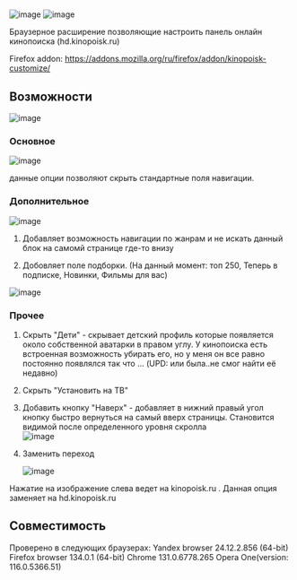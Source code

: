 # 
![image](https://github.com/user-attachments/assets/c609294b-d8e9-4d4e-8008-78af7e389f11)
![image](https://github.com/user-attachments/assets/38d3e106-8952-4261-b0e8-7e051f01a2cf)

Браузерное расширение позволяющие настроить панель онлайн кинопоиска (hd.kinopoisk.ru)

Firefox addon: https://addons.mozilla.org/ru/firefox/addon/kinopoisk-customize/  

## Возможности

![image](https://github.com/user-attachments/assets/84e9ce11-b166-44af-8561-a24f2fce10ba)


### Основное 

![image](https://github.com/user-attachments/assets/45739d6a-ccc0-4b9d-a572-946830a8e2fa)

данные опции позволяют скрыть стандартные поля навигации.


### Дополнительное 

![image](https://github.com/user-attachments/assets/2212b929-0ccb-4e9d-b15d-0c8913a4af33)

1. Добавляет возможность навигации по жанрам и не искать данный блок на самомй странице где-то внизу

2. Добовляет поле подборки. (На данный момент: топ 250, Теперь в подписке,  Новинки, Фильмы для вас)

![image](https://github.com/user-attachments/assets/8d1aedb6-741c-4c30-a5e8-de9aa9f337d3)


### Прочее 

1. Скрыть "Дети" - скрывает детский профиль которые появляется около собственной аватарки в правом углу.
У кинопоиска есть встроенная возможность убирать его, но у меня он все равно постоянно появлялся так что ... (UPD: или была..не смог найти её недавно)

2. Скрыть "Установить на ТВ" 

3.  Добавить кнопку "Наверх" - добавляет в нижний правый угол кнопку быстро вернуться на самый вверх страницы. Становится видимой после определенного уровня скролла <br>  ![image](https://github.com/user-attachments/assets/3c1cf0ee-3f19-49c5-b58d-e9462c83866b)

4. Заменить переход  

   ![image](https://github.com/user-attachments/assets/c14ade46-f1b1-4a10-ad76-55830dee1ef2)

  Нажатие на изображение слева ведет на kinopoisk.ru . Данная опция заменяет на hd.kinopoisk.ru 

## Совместимость
Проверено в следующих браузерах:
Yandex browser 24.12.2.856 (64-bit)
Firefox browser 134.0.1 (64-bit)
Chrome 131.0.6778.265 
Opera One(version: 116.0.5366.51)

